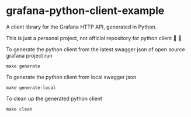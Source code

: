 # grafana-python-client-example

A client library for the Grafana HTTP API, generated in Python.

This is just a personal project, not official repository for python client 🦥 🦥   

To generate the python client from the latest swagger json of open source grafana project run
```
make generate
```

To generate the python client from local swagger json
```
make generate-local
```

To clean up the generated python client
```
make clean
```

